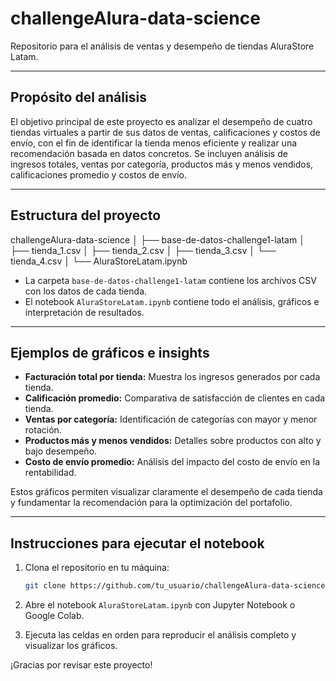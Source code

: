 # challengeAlura-data-science

Repositorio para el análisis de ventas y desempeño de tiendas AluraStore Latam.

---

## Propósito del análisis

El objetivo principal de este proyecto es analizar el desempeño de cuatro tiendas virtuales a partir de sus datos de ventas, calificaciones y costos de envío, con el fin de identificar la tienda menos eficiente y realizar una recomendación basada en datos concretos. Se incluyen análisis de ingresos totales, ventas por categoría, productos más y menos vendidos, calificaciones promedio y costos de envío.

---

## Estructura del proyecto

challengeAlura-data-science
│
├── base-de-datos-challenge1-latam
│   ├── tienda\_1.csv
│   ├── tienda\_2.csv
│   ├── tienda\_3.csv
│   └── tienda\_4.csv
│
└── AluraStoreLatam.ipynb

- La carpeta `base-de-datos-challenge1-latam` contiene los archivos CSV con los datos de cada tienda.
- El notebook `AluraStoreLatam.ipynb` contiene todo el análisis, gráficos e interpretación de resultados.

---

## Ejemplos de gráficos e insights

- **Facturación total por tienda:** Muestra los ingresos generados por cada tienda.  
- **Calificación promedio:** Comparativa de satisfacción de clientes en cada tienda.  
- **Ventas por categoría:** Identificación de categorías con mayor y menor rotación.  
- **Productos más y menos vendidos:** Detalles sobre productos con alto y bajo desempeño.  
- **Costo de envío promedio:** Análisis del impacto del costo de envío en la rentabilidad.

Estos gráficos permiten visualizar claramente el desempeño de cada tienda y fundamentar la recomendación para la optimización del portafolio.

---

## Instrucciones para ejecutar el notebook

1. Clona el repositorio en tu máquina:

   ```bash
   git clone https://github.com/tu_usuario/challengeAlura-data-science.git

2. Abre el notebook `AluraStoreLatam.ipynb` con Jupyter Notebook o Google Colab.

3. Ejecuta las celdas en orden para reproducir el análisis completo y visualizar los gráficos.

¡Gracias por revisar este proyecto!
